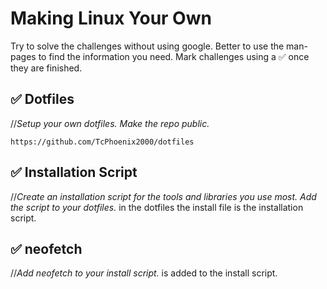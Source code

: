 # Making Linux Your Own
Try to solve the challenges without using google. Better to use the man-pages to find the information you need.
Mark challenges using a ✅ once they are finished.

## ✅ Dotfiles
//*Setup your own dotfiles. Make the repo public.*
```
https://github.com/TcPhoenix2000/dotfiles
```

## ✅ Installation Script
//*Create an installation script for the tools and libraries you use most. Add the script to your dotfiles.*
in the dotfiles the install file is the installation script.

## ✅ neofetch
//*Add neofetch to your install script.*
is added to the install script.